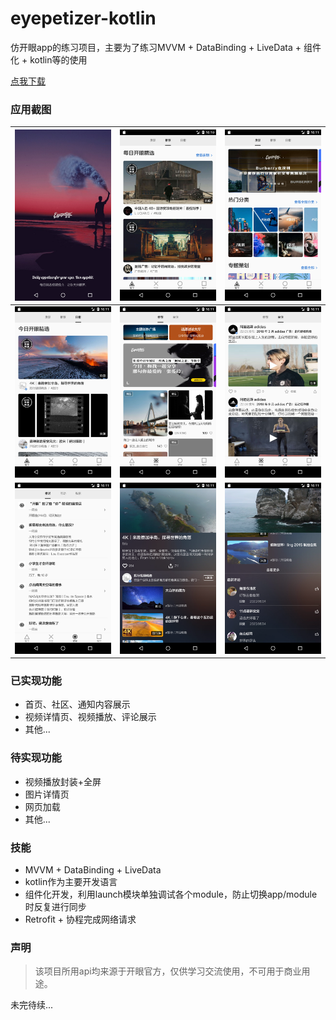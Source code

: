 # eyepetizer-kotlin


仿开眼app的练习项目，主要为了练习MVVM + DataBinding + LiveData + 组件化 + kotlin等的使用


[点我下载](https://github.com/drkingwater/eyepetizer-kotlin/raw/master/release/eyepetizer_v1.1.0.apk)


### 应用截图

| <img src="screenshots/Screenshot_1598278254.png"/>           | <img src="screenshots/Screenshot_1598278257.png" /> | <img src="screenshots/Screenshot_1598278264.png"/> |
| ------------------------------------------------------------ | --------------------------------------------------- | -------------------------------------------------- |
| <img src="screenshots/Screenshot_1598278267.png"/>           | <img src="screenshots/Screenshot_1598278270.png"/>  | <img src="screenshots/Screenshot_1598278274.png"/> |
| <img src="screenshots/Screenshot_1598278277.png"/> |       <img src="screenshots/Screenshot_1598278284.png"/>                                              |                       <img src="screenshots/Screenshot_1598278295.png"/>                              |



### 已实现功能

- 首页、社区、通知内容展示
- 视频详情页、视频播放、评论展示
- 其他...

### 待实现功能

- 视频播放封装+全屏
- 图片详情页
- 网页加载
- 其他...



### 技能
- MVVM + DataBinding + LiveData
- kotlin作为主要开发语言
- 组件化开发，利用launch模块单独调试各个module，防止切换app/module时反复进行同步
- Retrofit + 协程完成网络请求



### 声明

> 该项目所用api均来源于开眼官方，仅供学习交流使用，不可用于商业用途。




未完待续...






